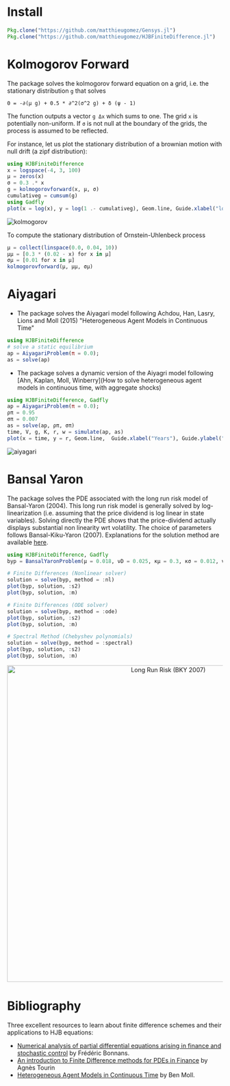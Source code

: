 # Install
```julia
Pkg.clone("https://github.com/matthieugomez/Gensys.jl")
Pkg.clone("https://github.com/matthieugomez/HJBFiniteDifference.jl")
```

# Kolmogorov Forward
The package solves the kolmogorov forward equation on a grid, i.e. the stationary distribution `g` that solves

`0 = -∂(μ g) + 0.5 * ∂^2(σ^2 g) + δ (ψ - 1)`

The function outputs a vector `g Δx`  which sums to one. The grid `x` is potentially non-uniform. If `σ` is not null at the boundary of the grids, the process is assumed to be reflected.

For instance, let us plot the stationary distribution of a brownian motion with null drift (a zipf distribution):
```julia
using HJBFiniteDifference
x = logspace(-4, 3, 100)
μ = zeros(x)
σ = 0.3 .* x
g = kolmogorovforward(x, μ, σ)
cumulativeg = cumsum(g)
using Gadfly
plot(x = log(x), y = log(1 .- cumulativeg), Geom.line, Guide.xlabel("log-x"), Guide.ylabel("log 1-cdf"))
```
![kolmogorov](https://cdn.rawgit.com/matthieugomez/HJBFiniteDifference.jl/master/img/kolmogorov.svg)


To compute the stationary distribution of Ornstein-Uhlenbeck process
```julia
μ = collect(linspace(0.0, 0.04, 10))
μμ = [0.3 * (0.02 - x) for x in μ]
σμ = [0.01 for x in μ]
kolmogorovforward(μ, μμ, σμ)
```


# Aiyagari
- The package solves the Aiyagari model following Achdou, Han, Lasry, Lions and Moll (2015) "Heterogeneous Agent Models in Continuous Time"
```julia
using HJBFiniteDifference
# solve a static equilibrium
ap = AiyagariProblem(π = 0.0);
as = solve(ap)
```
- The package solves a dynamic version of the Aiyagri model following [Ahn, Kaplan, Moll, Winberry](How to solve heterogeneous agent models in continuous time, with aggregate shocks)

```julia
using HJBFiniteDifference, Gadfly
ap = AiyagariProblem(π = 0.0);
ρπ = 0.95
σπ = 0.007
as = solve(ap, ρπ, σπ)
time, V, g, K, r, w = simulate(ap, as)
plot(x = time, y = r, Geom.line,  Guide.xlabel("Years"), Guide.ylabel("Percentage points"), Guide.title("Interest Rate to Aggregate Productivity Shock"))
```
![aiyagari](https://cdn.rawgit.com/matthieugomez/HJBFiniteDifference.jl/master/img/aiyagaridynamic.svg)


# Bansal Yaron

The package solves the PDE associated with the long run risk model of Bansal-Yaron (2004). This long run risk model is generally solved by log-linearization (i.e. assuming that the price dividend is log linear in state variables). Solving directly the PDE shows that the price-dividend actually displays substantial non linearity wrt volatility. The choice of parameters follows Bansal-Kiku-Yaron (2007). Explanations for the solution method are available [here](https://github.com/matthieugomez/HJBFiniteDifference.jl/blob/master/src/bansalyaron/bansalyaron.pdf).


```julia
using HJBFiniteDifference, Gadfly
byp = BansalYaronProblem(μ = 0.018, νD = 0.025, κμ = 0.3, κσ = 0.012, νμ = 0.0114, νσ = 0.189,  ρ = 0.0132, γ = 7.5, ψ = 1.5)

# Finite Differences (Nonlinear solver)
solution = solve(byp, method = :nl)
plot(byp, solution, :s2)
plot(byp, solution, :m)

# Finite Differences (ODE solver)
solution = solve(byp, method = :ode)
plot(byp, solution, :s2)
plot(byp, solution, :m)

# Spectral Method (Chebyshev polynomials)
solution = solve(byp, method = :spectral)
plot(byp, solution, :s2)
plot(byp, solution, :m)
```
<div>
    <a href="https://plot.ly/~mgmz/16/" target="_blank" title="Long Run Risk (BKY 2007)" style="display: block; text-align: center;"><img src="https://plot.ly/~mgmz/16.png" alt="Long Run Risk (BKY 2007)" style="max-width: 100%;width: 737px;"  width="737" onerror="this.onerror=null;this.src='https://plot.ly/404.png';" /></a>
    <script data-plotly="mgmz:16"  src="https://plot.ly/embed.js" async></script>
</div>

# Bibliography
Three excellent resources to learn about finite difference schemes and their applications to HJB equations:
- [Numerical analysis of partial differential equations arising in finance and stochastic control](http://www.cmap.polytechnique.fr/%7Ebonnans/notes/edpfin/edpfin.html) by Frédéric Bonnans.
- [An introduction to Finite Difference methods for
PDEs in Finance](https://www.fields.utoronto.ca/programs/scientific/09-10/finance/courses/tourin.pdf)  by Agnès Tourin 
-  [Heterogeneous Agent Models in Continuous Time](http://www.princeton.edu/~moll/HACTproject.htm) by Ben Moll.